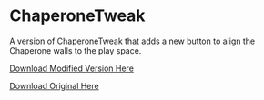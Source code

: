 # ChaperoneTweak
A version of ChaperoneTweak that adds a new button to align the Chaperone walls to the play space.

[Download Modified Version Here](https://github.com/Archcookie/ChaperoneTweak/releases/)

[Download Original Here](https://github.com/Xavr0k/ChaperoneTweak/releases)
